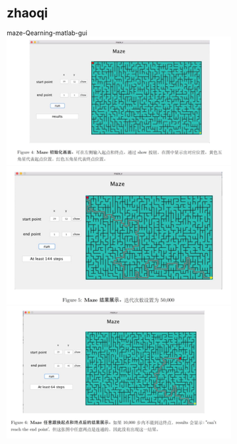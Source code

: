 # zhaoqi
maze-Qearning-matlab-gui
![image](https://github.com/q1zhao/Maze-Q-learning/blob/master/images/1.jpg)
![image](https://github.com/q1zhao/Maze-Q-learning/blob/master/images/2.jpg)
![image](https://github.com/q1zhao/Maze-Q-learning/blob/master/images/3.jpg)

